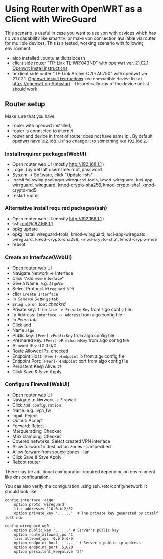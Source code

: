 # Using Router with OpenWRT as a Client with WireGuard
This scenario is useful in case you want to use vpn with devices which has no vpn capability like smart tv, or make vpn connection available via router for multiple devices.
This is a tested, working scenario with following environment: 

- algo installed ubuntu at digitalocean
- client side router "TP-Link TL-WR1043ND" with openwrt ver. 21.02.1. [Openwrt Install instructions](https://openwrt.org/toh/tp-link/tl-wr1043nd)
- or client side router "TP-Link Archer C20i AC750" with openwrt ver. 21.02.1. [Openwrt install instructions](https://openwrt.org/toh/tp-link/archer_c20i)
see compatible device list at https://openwrt.org/toh/start . Theoretically any of the device on list should work



## Router setup
Make sure that you have 
- router with openwrt installed, 
- router is connected to internet, 
- router and device in front of router does not have same ip . By default openwrt have 192.168.1.1 if so change it to something like 192.168.2.1 
### Install required packages(WebUI)
- Open router web UI (mostly http://192.168.1.1 )
- Login. (by default username: root, password:<empty>
- System -> Software, click "Update lists"
- Install following packages wireguard-tools, kmod-wireguard, luci-app-wireguard, wireguard, kmod-crypto-sha256, kmod-crypto-sha1, kmod-crypto-md5
- restart router

### Alternative Install required packages(ssh)
- Open router web UI (mostly http://192.168.1.1 )
- ssh root@192.168.1.1
- opkg update
- opkg install wireguard-tools, kmod-wireguard, luci-app-wireguard, wireguard, kmod-crypto-sha256, kmod-crypto-sha1, kmod-crypto-md5
- reboot

### Create an Interface(WebUI)
- Open router web UI 
- Navigate Network -> Interface
- Click "Add new interface"
- Give a Name. e.g. `AlgoVpn`
- Select Protocol. `Wireguard VPN` 
- click `Create Interface`
- In *General Settings* tab
- `Bring up on boot` *checked*
- Private key: `Interface -> Private Key` from algo config file
- Ip Address: `Interface -> Address` from algo config file
- In *Peers* tab
- Click add
- Name `algo`
- Public key: `[Peer]->PublicKey` from algo config file
- Preshared key: `[Peer]->PresharedKey` from algo config file
- Allowed IPs: 0.0.0.0/0
- Route Allowed IPs: checked
- Endpoint Host: `[Peer]->Endpoint` ip from algo config file
- Endpoint Port: `[Peer]->Endpoint` port from algo config file
- Persistent Keep Alive: `25`
- Click Save & Save Apply

### Configure Firewall(WebUI)
- Open router web UI 
- Navigate to Network -> Firewall
- Click `Add configuration`:
- Name: e.g. ivpn_fw
- Input: Reject
- Output: Accept
- Forward: Reject
- Masquerading: Checked
- MSS clamping: Checked
- Covered networks: Select created VPN interface
- Allow forward to destination zones - Unspecified
- Allow forward from source zones - lan
- Click Save & Save Apply
- Reboot router


There may be additional configuration required depending on environment like dns configuration.

You can also verify the configuration using ssh. /etc/config/network. It should look like 

```
config interface 'algo'                 
    option proto 'wireguard'                                                                                             
    list addresses '10.0.0.2/32'         
    option private_key '......'  # The private key generated by itself just now        

config wireguard_wg0
    option public_key '......' # Server's public key
    option route_allowed_ips '1'
    list allowed_ips '0.0.0.0/0'
    option endpoint_host '......' # Server's public ip address
    option endpoint_port '51820'
    option persistent_keepalive '25'
```
